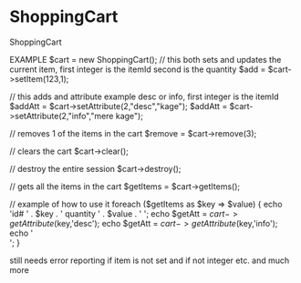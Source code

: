 # ShoppingCart
ShoppingCart

EXAMPLE
$cart = new ShoppingCart();
// this both sets and updates the current item, first integer is the itemId second is the quantity
$add            = $cart->setItem(123,1);

// this adds and attribute example desc or info, first integer is the itemId
$addAtt         = $cart->setAttribute(2,"desc","kage");
$addAtt         = $cart->setAttribute(2,"info","mere kage");

// removes 1 of the items in the cart
$remove         = $cart->remove(3);

// clears the cart
$cart->clear();

// destroy the entire session
$cart->destroy();

// gets all the items in the cart
$getItems       = $cart->getItems();

// example of how to use it
foreach ($getItems as $key => $value) {
  echo 'id# ' . $key . ' quantity ' . $value . ' ';
  echo $getAtt = $cart->getAttribute($key,'desc');
  echo $getAtt = $cart->getAttribute($key,'info');
  echo '<br>';
}

still needs error reporting if item is not set and if not integer etc.
and much more
